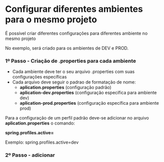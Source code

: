 # Configurar diferentes ambientes para o mesmo projeto

É possível criar diferentes configurações para diferentes ambiente no mesmo projeto

No exemplo, será criado para os ambientes de DEV e PROD.

### 1º Passo - Criação de .properties para cada ambiente

- Cada ambiente deve ter o seu arquivo .properties com suas configurações específicas
- Cada arquivo deve seguir o padrao de formatação de nome:
    - **aplication.properties** (configuração padrão)
    - **aplication-dev.properties** (configuração específica para ambiente dev)
    - **aplication-prod.properties** (configuração específica para ambiente prod)

Para a configuração de um perfil padrão deve-se adicionar no arquivo **aplication.properties** o comando:

**spring.profiles.active=**

Exemplo: spring.profiles.active=dev

### 2º Passo - adicionar 